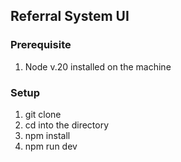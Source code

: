 ## Referral System UI

### Prerequisite
1. Node v.20 installed on the machine

### Setup
1. git clone 
2. cd into the directory
3. npm install
4. npm run dev